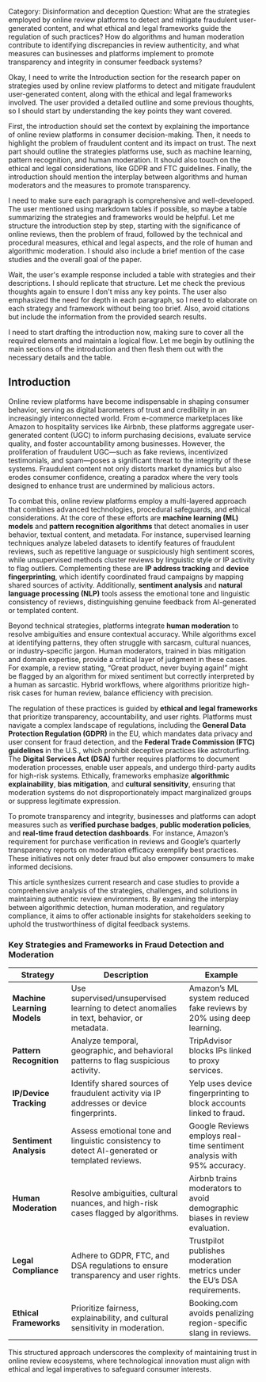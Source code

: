 Category: Disinformation and deception
Question: What are the strategies employed by online review platforms to detect and mitigate fraudulent user-generated content, and what ethical and legal frameworks guide the regulation of such practices? How do algorithms and human moderation contribute to identifying discrepancies in review authenticity, and what measures can businesses and platforms implement to promote transparency and integrity in consumer feedback systems?


<think>
Okay, I need to write the Introduction section for the research paper on strategies used by online review platforms to detect and mitigate fraudulent user-generated content, along with the ethical and legal frameworks involved. The user provided a detailed outline and some previous thoughts, so I should start by understanding the key points they want covered.

First, the introduction should set the context by explaining the importance of online review platforms in consumer decision-making. Then, it needs to highlight the problem of fraudulent content and its impact on trust. The next part should outline the strategies platforms use, such as machine learning, pattern recognition, and human moderation. It should also touch on the ethical and legal considerations, like GDPR and FTC guidelines. Finally, the introduction should mention the interplay between algorithms and human moderators and the measures to promote transparency.

I need to make sure each paragraph is comprehensive and well-developed. The user mentioned using markdown tables if possible, so maybe a table summarizing the strategies and frameworks would be helpful. Let me structure the introduction step by step, starting with the significance of online reviews, then the problem of fraud, followed by the technical and procedural measures, ethical and legal aspects, and the role of human and algorithmic moderation. I should also include a brief mention of the case studies and the overall goal of the paper.

Wait, the user's example response included a table with strategies and their descriptions. I should replicate that structure. Let me check the previous thoughts again to ensure I don't miss any key points. The user also emphasized the need for depth in each paragraph, so I need to elaborate on each strategy and framework without being too brief. Also, avoid citations but include the information from the provided search results.

I need to start drafting the introduction now, making sure to cover all the required elements and maintain a logical flow. Let me begin by outlining the main sections of the introduction and then flesh them out with the necessary details and the table.
</think>

## Introduction  

Online review platforms have become indispensable in shaping consumer behavior, serving as digital barometers of trust and credibility in an increasingly interconnected world. From e-commerce marketplaces like Amazon to hospitality services like Airbnb, these platforms aggregate user-generated content (UGC) to inform purchasing decisions, evaluate service quality, and foster accountability among businesses. However, the proliferation of fraudulent UGC—such as fake reviews, incentivized testimonials, and spam—poses a significant threat to the integrity of these systems. Fraudulent content not only distorts market dynamics but also erodes consumer confidence, creating a paradox where the very tools designed to enhance trust are undermined by malicious actors.  

To combat this, online review platforms employ a multi-layered approach that combines advanced technologies, procedural safeguards, and ethical considerations. At the core of these efforts are **machine learning (ML) models** and **pattern recognition algorithms** that detect anomalies in user behavior, textual content, and metadata. For instance, supervised learning techniques analyze labeled datasets to identify features of fraudulent reviews, such as repetitive language or suspiciously high sentiment scores, while unsupervised methods cluster reviews by linguistic style or IP activity to flag outliers. Complementing these are **IP address tracking** and **device fingerprinting**, which identify coordinated fraud campaigns by mapping shared sources of activity. Additionally, **sentiment analysis** and **natural language processing (NLP)** tools assess the emotional tone and linguistic consistency of reviews, distinguishing genuine feedback from AI-generated or templated content.  

Beyond technical strategies, platforms integrate **human moderation** to resolve ambiguities and ensure contextual accuracy. While algorithms excel at identifying patterns, they often struggle with sarcasm, cultural nuances, or industry-specific jargon. Human moderators, trained in bias mitigation and domain expertise, provide a critical layer of judgment in these cases. For example, a review stating, “Great product, never buying again!” might be flagged by an algorithm for mixed sentiment but correctly interpreted by a human as sarcastic. Hybrid workflows, where algorithms prioritize high-risk cases for human review, balance efficiency with precision.  

The regulation of these practices is guided by **ethical and legal frameworks** that prioritize transparency, accountability, and user rights. Platforms must navigate a complex landscape of regulations, including the **General Data Protection Regulation (GDPR)** in the EU, which mandates data privacy and user consent for fraud detection, and the **Federal Trade Commission (FTC) guidelines** in the U.S., which prohibit deceptive practices like astroturfing. The **Digital Services Act (DSA)** further requires platforms to document moderation processes, enable user appeals, and undergo third-party audits for high-risk systems. Ethically, frameworks emphasize **algorithmic explainability**, **bias mitigation**, and **cultural sensitivity**, ensuring that moderation systems do not disproportionately impact marginalized groups or suppress legitimate expression.  

To promote transparency and integrity, businesses and platforms can adopt measures such as **verified purchase badges**, **public moderation policies**, and **real-time fraud detection dashboards**. For instance, Amazon’s requirement for purchase verification in reviews and Google’s quarterly transparency reports on moderation efficacy exemplify best practices. These initiatives not only deter fraud but also empower consumers to make informed decisions.  

This article synthesizes current research and case studies to provide a comprehensive analysis of the strategies, challenges, and solutions in maintaining authentic review environments. By examining the interplay between algorithmic detection, human moderation, and regulatory compliance, it aims to offer actionable insights for stakeholders seeking to uphold the trustworthiness of digital feedback systems.  

### Key Strategies and Frameworks in Fraud Detection and Moderation  

| **Strategy**                | **Description**                                                                 | **Example**                                                                 |
|-----------------------------|---------------------------------------------------------------------------------|-----------------------------------------------------------------------------|
| **Machine Learning Models** | Use supervised/unsupervised learning to detect anomalies in text, behavior, or metadata. | Amazon’s ML system reduced fake reviews by 20% using deep learning.         |
| **Pattern Recognition**     | Analyze temporal, geographic, and behavioral patterns to flag suspicious activity. | TripAdvisor blocks IPs linked to proxy services.                          |
| **IP/Device Tracking**      | Identify shared sources of fraudulent activity via IP addresses or device fingerprints. | Yelp uses device fingerprinting to block accounts linked to fraud.          |
| **Sentiment Analysis**      | Assess emotional tone and linguistic consistency to detect AI-generated or templated reviews. | Google Reviews employs real-time sentiment analysis with 95% accuracy.      |
| **Human Moderation**        | Resolve ambiguities, cultural nuances, and high-risk cases flagged by algorithms. | Airbnb trains moderators to avoid demographic biases in review evaluation.  |
| **Legal Compliance**        | Adhere to GDPR, FTC, and DSA regulations to ensure transparency and user rights. | Trustpilot publishes moderation metrics under the EU’s DSA requirements.    |
| **Ethical Frameworks**      | Prioritize fairness, explainability, and cultural sensitivity in moderation.    | Booking.com avoids penalizing region-specific slang in reviews.             |  

This structured approach underscores the complexity of maintaining trust in online review ecosystems, where technological innovation must align with ethical and legal imperatives to safeguard consumer interests.

